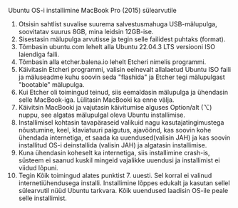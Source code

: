 Ubuntu OS-i installimine MacBook Pro (2015) sülearvutile

1. Otsisin sahtlist suvalise suurema salvestusmahuga USB-mälupulga, soovitatav suurus 8GB, mina leidsin 12GB-ise.
2. Sisestasin mälupulga arvutisse ja tegin selle failidest puhtaks (format).
3. Tõmbasin ubuntu.com lehelt alla Ubuntu 22.04.3 LTS versiooni ISO laiendiga faili.
4. Tõmbasin alla etcher.balena.io lehelt Etcheri nimelis programmi.
5. Käivitasin Etcheri programmi, valisin eelnevalt allalaetud Ubuntu ISO faili ja mäluseadme kuhu soovin seda "flashida" ja Etcher tegi mälupulgast "bootable" mälupulga.
6. Kui Etcher oli toimingud teinud, siis eemaldasin mälupulga ja ühendasin selle MacBook-iga. Lülitasin MacBooki ka enne välja.
7. Käivitsin MacBooki ja vajutasin käivitumise alguses Option/alt (⌥) nuppu, see algatas mälupulgal oleva Ubuntu installimise.
8. Installimisel kohtasin tavapäraseid valikuid nagu kasutajatingimustega nõustumine, keel, klaviatuuri paigutus, ajavöönd, kas soovin kohe ühendada internetiga, et saada ka uuendused(valisin JAH) ja kas soovin installitud OS-i deinstallida (valisin JAH) ja algatasin installimise.
9. Kuna ühendasin koheselt ka internetiga, siis installimine crash-is, süsteem ei saanud kuskil mingeid vajalikke uuendusi ja installimist ei viidud lõpuni.
10. Tegin Kõik toimingud alates punktist 7. uuesti. Sel korral ei valinud internetiühendusega installi. Installimine lõppes edukalt ja kasutan sellel sülearvutil nüüd Ubuntu tarkvara. Kõik uuendused laadisin OS-ile peale selle installimist. 